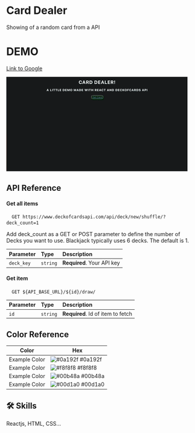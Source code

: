 
# Card Dealer

Showing of a random card from a API

# DEMO
[Link to Google](https://rudsapp-carddealer.netlify.app)

<img src="./dmeop.gif" />

## API Reference

#### Get all items

```http
  GET https://www.deckofcardsapi.com/api/deck/new/shuffle/?deck_count=1
```
Add deck_count as a GET or POST parameter to define the number of Decks you want to use. Blackjack typically uses 6 decks. The default is 1.


| Parameter | Type     | Description                |
| :-------- | :------- | :------------------------- |
| `deck_key` | `string` | **Required**. Your API key |

#### Get item

```http
  GET ${API_BASE_URL}/${id}/draw/
```

| Parameter | Type     | Description                       |
| :-------- | :------- | :-------------------------------- |
| `id`      | `string` | **Required**. Id of item to fetch |



  ## Color Reference

| Color             | Hex                                                                |
| ----------------- | ------------------------------------------------------------------ |
| Example Color | ![#0a192f](https://via.placeholder.com/10/0a192f?text=+) #0a192f |
| Example Color | ![#f8f8f8](https://via.placeholder.com/10/f8f8f8?text=+) #f8f8f8 |
| Example Color | ![#00b48a](https://via.placeholder.com/10/00b48a?text=+) #00b48a |
| Example Color | ![#00d1a0](https://via.placeholder.com/10/00b48a?text=+) #00d1a0 |


## 🛠 Skills
Reactjs, HTML, CSS...


